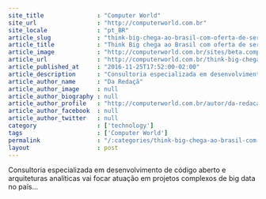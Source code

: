 ```yaml
---
site_title               : "Computer World"
site_url                 : "http://computerworld.com.br"
site_locale              : "pt_BR"
article_slug             : "think-big-chega-ao-brasil-com-oferta-de-servicos-de-big-data"
article_title            : "Think Big chega ao Brasil com oferta de serviços de big data"
article_image            : "http://computerworld.com.br/sites/beta.computerworld.com.br/files/news_articles/analytics2.jpg"
article_url              : "http://computerworld.com.br/think-big-chega-ao-brasil-com-oferta-de-servicos-de-big-data"
article_published_at     : "2016-11-25T17:52:00-02:00"
article_description      : "Consultoria especializada em desenvolvimento de código aberto e arquiteturas analíticas vai focar atuação em projetos complexos de big data no país..."
article_author_name      : "Da Redaçã"
article_author_image     : null
article_author_biography : null
article_author_profile   : "http://computerworld.com.br/autor/da-redacao"
article_author_facebook  : null
article_author_twitter   : null
category                 : ['technology']
tags                     : ['Computer World']
permalink                : "/:categories/think-big-chega-ao-brasil-com-oferta-de-servicos-de-big-data/"
layout                   : post
---
```


Consultoria especializada em desenvolvimento de código aberto e arquiteturas analíticas vai focar atuação em projetos complexos de big data no país...
